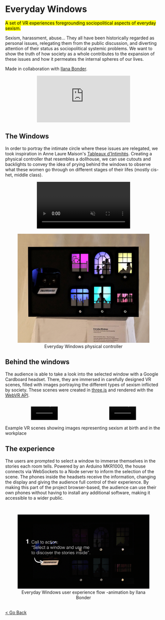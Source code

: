<!--
title: "Everyday Windows"
date: "2017-12-11"
display: true
image: "img/portfolio/evwi_prev.jpg"
weight: 1
-->

# Everyday Windows

<mark>A set of VR experiences foregrounding sociopolitical aspects of everyday sexism.</mark>
<!--more-->
Sexism, harassment, abuse… They all have been historically regarded as personal issues, relegating them from the public discussion, and diverting attention of their status as sociopolitical systemic problems. We want to show the truth of how society as a whole contributes to the expansion of these issues and how it permeates the internal spheres of our lives.

Made in collaboration with [Ilana Bonder](http://bonder.tech).

<figure class="vid_container vid_16x9 vid_ext" style="text-align: center">
  <iframe src="https://player.vimeo.com/video/250218502"  frameborder="0" webkitallowfullscreen mozallowfullscreen allowfullscreen></iframe>
</figure>

## The Windows

<div class="line-group">

In order to portray the intimate circle where these issues are relegated, we took inspiration in Anne Laure Maison's [Tableaux d'Intimités](https://www.annelauremaison.com/tableaux-dintimites/). Creating a physical controller that resembles a dollhouse, we can use cutouts and backlights to convey the idea of prying behind the windows to observe what these women go through on different stages of their lifes (mostly cis-het, middle class).

<figure class="vid_side" style="text-align: center">
    <video class="vid_doc" autoplay loop muted>
        <source src="./media/evwi_inside.mp4" type="video/mp4">
        <!-- <source src="./media/evwi_inside.webm" type="video/webm"> -->
    </video>
</figure>
</div>

<figure class="proj_img proj_img_center" style="text-align: center">
    <img class="p_detail" src="./media/evwi_final.jpg" alt="Everyday Windows physical controller, a dollhouse with six windows and a button for each one">
	<figcaption>Everyday Windows physical controller</figcaption>
</figure>

## Behind the windows

The audience is able to take a look into the selected window with a Google Cardboard headset. There, they are immersed in carefully designed VR scenes, filled with images portraying the different types of sexism inflicted by society. These scenes were created in [three.js](https://threejs.org/) and rendered with the [WebVR API](https://webvr.info/).


<div class="vid_full" style="display: flex;">
	<figure class="vid_container vid_720x2" style="text-align: center">
        <video class="vid_doc" autoplay loop muted width="50%">
            <source src="./media/evwi_vr01.mp4" type="video/mp4">
            <!-- <source src="./media/evwi_vr01.webm" type="video/webm"> -->
        </video>
    </figure>
    <figure class="vid_container vid_720x2" style="text-align: center">
        <video class="vid_doc" autoplay loop muted width="50%">
            <source src="./media/evwi_vr05.mp4" type="video/mp4">
            <!-- <source src="./media/evwi_vr05.webm" type="video/webm"> -->
        </video>
    </figure>
</div>
<figcaption>Example VR scenes showing images representing sexism at birth and in the workplace</figcaption>

## The experience

The users are prompted to select a window to immerse themselves in the stories each room tells. Powered by an Arduino MKR1000, the house connects via WebSockets to a Node server to inform the selection of the scene. The phones inside the headsets receive the information, changing the display and giving the audience full control of their experience. By making this part of the project browser-based, the audience can use their own phones without having to install any additional software, making it accessible to a wider public.

<br>
<figure class="proj_img proj_img_center" style="text-align: center">
    <img class="p_detail" src="./media/evwi_gif.gif" alt="Everyday Windows user experience flow">
	<figcaption>Everyday Windows user experience flow -animation by Ilana Bonder</figcaption>
</figure>

<br><a href="#" onClick="history.go(-1);return true;">\< Go Back</a>
